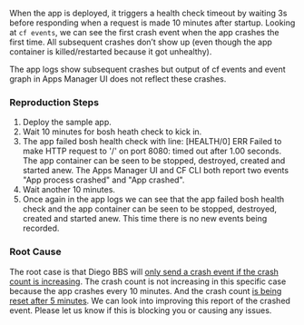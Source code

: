 When the app is deployed, it triggers a health check timeout by waiting 3s before responding when a request is made 10 minutes after startup. Looking at `cf events`, we can see the first crash event when the app crashes the first time. All subsequent crashes don’t show up (even though the app container is killed/restarted because it got unhealthy).

The app logs show subsequent crashes but output of cf events and event graph in Apps Manager UI does not reflect these crashes.


### Reproduction Steps

1. Deploy the sample app.
2. Wait 10 minutes for bosh heath check to kick in.
3. The app failed bosh health check with line: \[HEALTH/0] ERR Failed to make HTTP request to '/' on port 8080: timed out after 1.00 seconds. The app container can be seen to be stopped, destroyed, created and started anew. The Apps Manager UI and CF CLI both report two events "App process crashed" and "App crashed".
4. Wait another 10 minutes.
5. Once again in the app logs we can see that the app failed bosh health check and the app container can be seen to be stopped, destroyed, created and started anew. This time there is no new events being recorded.

### Root Cause

The root case is that Diego BBS will [only send a crash event if the crash count is increasing](https://github.com/cloudfoundry/bbs/blob/master/events/calculator/actual_lrp_event_calculator.go#L159). The crash count is not increasing in this specific case because the app crashes every 10 minutes. And the crash count [is being reset after 5 minutes](https://github.com/cloudfoundry/bbs/blob/2cfb94fdf7cae0bbc4a0608b9f939c323d3f195c/db/sqldb/actual_lrp_db.go#L401). We can look into improving this report of the crashed event. Please let us know if this is blocking you or causing any issues.
